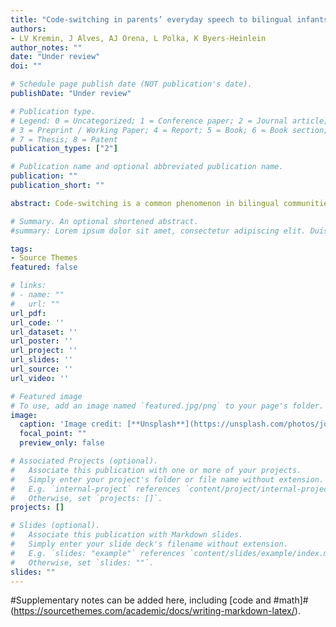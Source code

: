 ```yaml
---
title: "Code-switching in parents’ everyday speech to bilingual infants"
authors: 
- LV Kremin, J Alves, AJ Orena, L Polka, K Byers-Heinlein
author_notes: ""
date: "Under review"
doi: ""

# Schedule page publish date (NOT publication's date).
publishDate: "Under review"

# Publication type.
# Legend: 0 = Uncategorized; 1 = Conference paper; 2 = Journal article;
# 3 = Preprint / Working Paper; 4 = Report; 5 = Book; 6 = Book section;
# 7 = Thesis; 8 = Patent
publication_types: ["2"]

# Publication name and optional abbreviated publication name.
publication: ""
publication_short: ""

abstract: Code-switching is a common phenomenon in bilingual communities, but little is known about bilingual parents’ code-switching when speaking to their infants. In a pre-registered study, we identified instances of code-switching in day-long at-home audio recordings of 21 French–English bilingual families in Montreal, Canada, who provided recordings when their infant was 10 and 18 months old. Overall, rates of code-switching were low, averaging 7 times per hour at 10 months and increasing to 28 times per hour at 18 months. Parents code-switched more between sentences than within a sentence, and this pattern was even more pronounced at 18 months than at 10 months. The most common apparent reasons for code-switching were to bolster their infant’s understanding and to teach vocabulary words. Combined, these results suggest that bilingual parents code-switch in ways that support successful bilingual language acquisition.

# Summary. An optional shortened abstract.
#summary: Lorem ipsum dolor sit amet, consectetur adipiscing elit. Duis posuere tellus ac convallis placerat. Proin tincidunt magna sed ex sollicitudin condimentum.

tags:
- Source Themes
featured: false

# links:
# - name: ""
#   url: ""
url_pdf: 
url_code: ''
url_dataset: ''
url_poster: ''
url_project: ''
url_slides: ''
url_source: ''
url_video: ''

# Featured image
# To use, add an image named `featured.jpg/png` to your page's folder. 
image:
  caption: 'Image credit: [**Unsplash**](https://unsplash.com/photos/jdD8gXaTZsc)'
  focal_point: ""
  preview_only: false

# Associated Projects (optional).
#   Associate this publication with one or more of your projects.
#   Simply enter your project's folder or file name without extension.
#   E.g. `internal-project` references `content/project/internal-project/index.md`.
#   Otherwise, set `projects: []`.
projects: []

# Slides (optional).
#   Associate this publication with Markdown slides.
#   Simply enter your slide deck's filename without extension.
#   E.g. `slides: "example"` references `content/slides/example/index.md`.
#   Otherwise, set `slides: ""`.
slides: ""
---
```



#Supplementary notes can be added here, including [code and #math]#(https://sourcethemes.com/academic/docs/writing-markdown-latex/).
